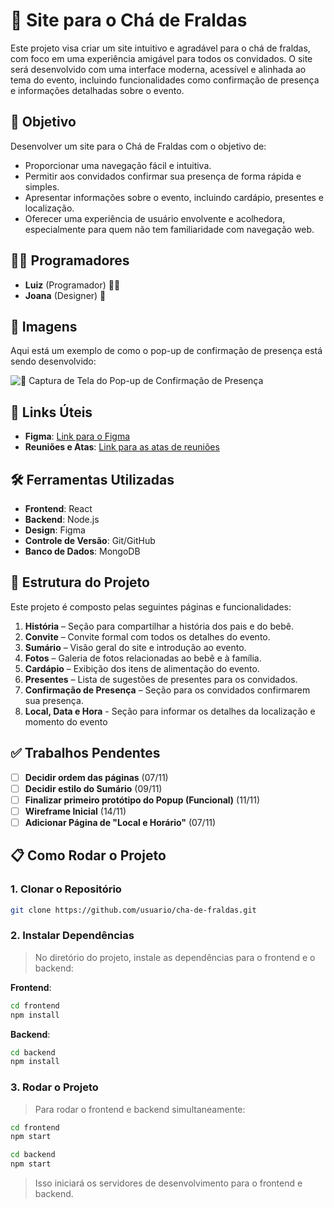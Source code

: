 # 🍼 Site para o Chá de Fraldas

Este projeto visa criar um site intuitivo e agradável para o chá de fraldas, com foco em uma experiência amigável para todos os convidados. O site será desenvolvido com uma interface moderna, acessível e alinhada ao tema do evento, incluindo funcionalidades como confirmação de presença e informações detalhadas sobre o evento.

## 🎯 Objetivo

Desenvolver um site para o Chá de Fraldas com o objetivo de:

- Proporcionar uma navegação fácil e intuitiva.
- Permitir aos convidados confirmar sua presença de forma rápida e simples.
- Apresentar informações sobre o evento, incluindo cardápio, presentes e localização.
- Oferecer uma experiência de usuário envolvente e acolhedora, especialmente para quem não tem familiaridade com navegação web.

## 👨‍💻 Programadores

- **Luiz** (Programador) 🧑‍💻
- **Joana** (Designer) 🎨

## 📸 Imagens

Aqui está um exemplo de como o pop-up de confirmação de presença está sendo desenvolvido:

![📸 Captura de Tela do Pop-up de Confirmação de Presença](./Reuniões/captura-tela-pop-up.png)

## 🔗 Links Úteis

- **Figma**: [Link para o Figma](#)
- **Reuniões e Atas**: [Link para as atas de reuniões](./Reuniões/pdf/)

## 🛠️ Ferramentas Utilizadas

- **Frontend**: React
- **Backend**: Node.js
- **Design**: Figma
- **Controle de Versão**: Git/GitHub
- **Banco de Dados**: MongoDB

## 📌 Estrutura do Projeto

Este projeto é composto pelas seguintes páginas e funcionalidades:

1. **História** – Seção para compartilhar a história dos pais e do bebê.
2. **Convite** – Convite formal com todos os detalhes do evento.
3. **Sumário** – Visão geral do site e introdução ao evento.
4. **Fotos** – Galeria de fotos relacionadas ao bebê e à família.
5. **Cardápio** – Exibição dos itens de alimentação do evento.
6. **Presentes** – Lista de sugestões de presentes para os convidados.
7. **Confirmação de Presença** – Seção para os convidados confirmarem sua presença.
8. **Local, Data e Hora** - Seção para informar os detalhes da localização e momento do evento

## ✅ Trabalhos Pendentes

- [ ] **Decidir ordem das páginas** (07/11)
- [ ] **Decidir estilo do Sumário** (09/11)
- [ ] **Finalizar primeiro protótipo do Popup (Funcional)** (11/11)
- [ ] **Wireframe Inicial** (14/11)
- [ ] **Adicionar Página de "Local e Horário"** (07/11)

## 📋 Como Rodar o Projeto

### 1. Clonar o Repositório

```bash
git clone https://github.com/usuario/cha-de-fraldas.git
```

### 2. Instalar Dependências

> No diretório do projeto, instale as dependências para o frontend e o backend:

**Frontend**:

```bash
cd frontend
npm install
```

**Backend**:

```bash
cd backend
npm install
```

### 3. Rodar o Projeto

> Para rodar o frontend e backend simultaneamente:

```bash
cd frontend
npm start
```

```bash
cd backend
npm start
```

> Isso iniciará os servidores de desenvolvimento para o frontend e backend.
